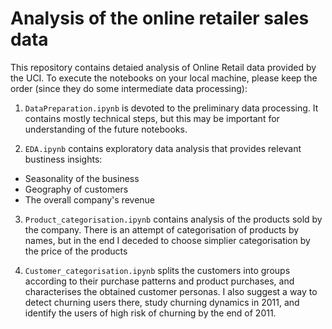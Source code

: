 # Analysis of the online retailer sales data

This repository contains detaied analysis of Online Retail data provided by the UCI. To execute the notebooks on your local machine, please keep the order (since they do some intermediate data processing):

 1. `DataPreparation.ipynb` is devoted to the preliminary data processing. It contains mostly technical steps, but this may be important for understanding of the future notebooks.

 2. `EDA.ipynb` contains exploratory data analysis that provides relevant bustiness insights:
   * Seasonality of the business
   * Geography of customers
   * The overall company's revenue
 
 3. `Product_categorisation.ipynb` contains analysis of the products sold by the company. There is an attempt of categorisation of products by names, but in the end I deceded to choose simplier categorisation by the price of the products

 4. `Customer_categorisation.ipynb` splits the customers into groups according to their purchase patterns and product purchases, and characterises the obtained customer personas. I also suggest a way to detect churning users there, study churning dynamics in 2011, and identify the users of high risk of churning by the end of 2011.

